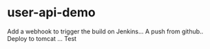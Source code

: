 # user-api-demo

Add a webhook to trigger the build on Jenkins...
A push from github..
Deploy to tomcat
...
Test
